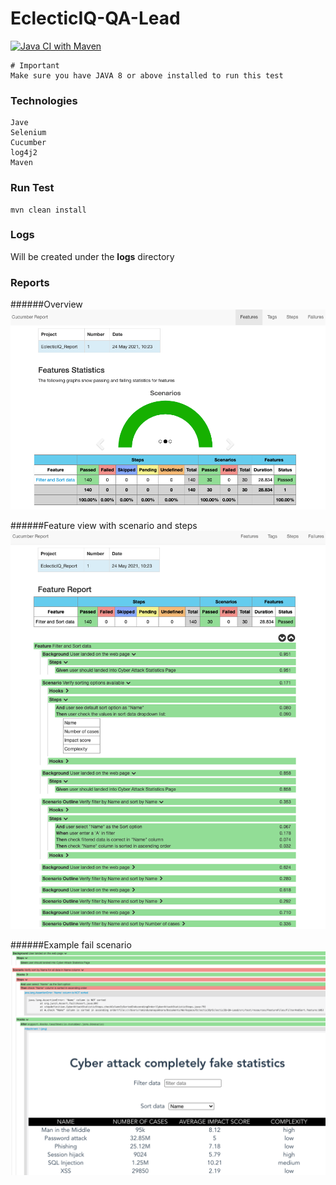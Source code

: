 # EclecticIQ-QA-Lead

[![Java CI with Maven](https://github.com/executeautomation/SeleniumWithCucucumber/actions/workflows/maven_new.yml/badge.svg?branch=master)](https://github.com/executeautomation/SeleniumWithCucucumber/actions/workflows/maven_new.yml)

~~~~
# Important
Make sure you have JAVA 8 or above installed to run this test
~~~~

### Technologies
    Jave
    Selenium
    Cucumber
    log4j2
    Maven

### Run Test
    mvn clean install

### Logs
Will be created under the **logs** directory

### Reports

######Overview
![img.png](img.png)

######Feature view with scenario and steps
![img_1.png](img_1.png)

######Example fail scenario
![img_2.png](img_2.png)
    
